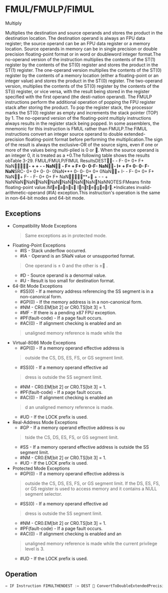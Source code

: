 # FMUL/FMULP/FIMUL

Multiply

Multiplies the destination and source operands and stores the product in the destination location.
The destination operand is always an FPU data register; the source operand can be an FPU data register or a memory location.
Source operands in memory can be in single precision or double precision floating-point format or in word or doubleword integer format.The no-operand version of the instruction multiplies the contents of the ST(1) register by the contents of the ST(0) register and stores the product in the ST(1) register.
The one-operand version multiplies the contents of the ST(0) register by the contents of a memory location (either a floating-point or an integer value) and stores the product in the ST(0) register.
The two-operand version, multiplies the contents of the ST(0) register by the contents of the ST(i) register, or vice versa, with the result being stored in the register specified with the first operand (the desti-nation operand).
The FMULP instructions perform the additional operation of popping the FPU register stack after storing the product.
To pop the register stack, the processor marks the ST(0) register as empty and increments the stack pointer (TOP) by 1.
The no-operand version of the floating-point multiply instructions always results in the register stack being popped.
In some assemblers, the mnemonic for this instruction is FMUL rather than FMULP.The FIMUL instructions convert an integer source operand to double extended-precision floating-point format before performing the multiplication.The sign of the result is always the exclusive-OR of the source signs, even if one or more of the values being multi-plied is 0 or .
When the source operand is an integer 0, it is treated as a +0.The following table shows the results obTable 3-29.
 FMUL/FMULP/FIMUL ResultsDEST- - F- 0+ 0+ F+ NaN**- + + - - NaN - F+ + F+ 0- 0-F- NaN- I+ + F+ 0- 0- F- NaN**SRC- 0+ 0+ 0- 0- 0NaN**+ 0- 0- 0+ 0+ 0NaN+ I- - F- 0+ 0+ F+ NaN+ F- - F- 0+ 0+ F+ NaN**+ + - - + NaNNaNNaNNaNNaNNaNNaNNaNNaNNOTES:FMeans finite floating-point value.IMeans Integer.*Indicates invalid-arithmetic-operand (#IA) exception.This instruction's operation is the same in non-64-bit modes and 64-bit mode.

## Exceptions

- Compatibility Mode Exceptions
  > Same exceptions as in protected mode.
- Floating-Point Exceptions
  - #IS - Stack underflow occurred.
  - #IA - Operand is an SNaN value or unsupported format.
  > One operand is 
  > ±
  > 0 and the other is 
  > ±
  > .
  - #D - Source operand is a denormal value.
  - #U - Result is too small for destination format.
- 64-Bit Mode Exceptions
  - #SS(0) - If a memory address referencing the SS segment is in a non-canonical form.
  - #GP(0) - If the memory address is in a non-canonical form.
  - #NM - CR0.EM[bit 2] or CR0.TS[bit 3] = 1.
  - #MF - If there is a pending x87 FPU exception.
  - #PF(fault-code) - If a page fault occurs.
  - #AC(0) - If alignment checking is enabled and an
  > unaligned memory reference is made while the 
- Virtual-8086 Mode Exceptions
  - #GP(0) - If a memory operand effective address is
  > outside the CS, DS, ES, FS, or GS segment limit.
  - #SS(0) - If a memory operand effective ad
  > dress is outside the SS segment limit.
  - #NM - CR0.EM[bit 2] or CR0.TS[bit 3] = 1.
  - #PF(fault-code) - If a page fault occurs.
  - #AC(0) - If alignment checking is enabled an
  > d an unaligned memory reference is made.
  - #UD - If the LOCK prefix is used.
- Real-Address Mode Exceptions
  - #GP - If a memory operand effective address is ou
  > tside the CS, DS, ES, FS, or GS segment limit.
  - #SS - If a memory operand effective address is outside the SS segment limit.
  - #NM - CR0.EM[bit 2] or CR0.TS[bit 3] = 1.
  - #UD - If the LOCK prefix is used.
- Protected Mode Exceptions
  - #GP(0) - If a memory operand effective address is
  > outside the CS, DS, ES, FS, or GS segment limit.
  > If the DS, ES, FS, or GS register is used to access memory and it contains a NULL segment 
  > selector.
  - #SS(0) - If a memory operand effective ad
  > dress is outside the SS segment limit.
  - #NM - CR0.EM[bit 2] or CR0.TS[bit 3] = 1.
  - #PF(fault-code) - If a page fault occurs.
  - #AC(0) - If alignment checking is enabled and an
  > unaligned memory reference is made while the 
  > current privilege level is 3.
  - #UD - If the LOCK prefix is used.

## Operation

```C
= IF Instruction FIMULTHENDEST := DEST  ConvertToDoubleExtendedPrecisionFP(SRC);ELSE (* Source operand is floating-point value *)DEST := DEST  SRC;FI;= IF Instruction FMULP THEN PopRegisterStack;FI;FPU Flags AffectedC1Set to 0 if stack underflow occurred.Set if result was rounded up; cleared otherwise.C0, C2, C3 Undefined.
```

